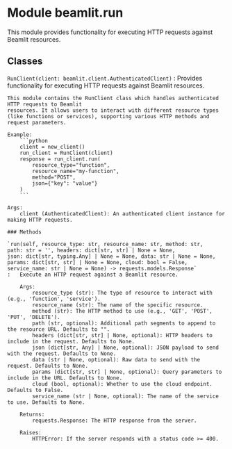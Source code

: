 Module beamlit.run
==================
This module provides functionality for executing HTTP requests against Beamlit resources.

Classes
-------

`RunClient(client: beamlit.client.AuthenticatedClient)`
:   Provides functionality for executing HTTP requests against Beamlit resources.
    
    This module contains the RunClient class which handles authenticated HTTP requests to Beamlit
    resources. It allows users to interact with different resource types (like functions or services), supporting various HTTP methods and request parameters.
    
    Example:
        ```python
        client = new_client()
        run_client = RunClient(client)
        response = run_client.run(
            resource_type="function",
            resource_name="my-function",
            method="POST",
            json={"key": "value"}
        )
        ```
    
    Args:
        client (AuthenticatedClient): An authenticated client instance for making HTTP requests.

    ### Methods

    `run(self, resource_type: str, resource_name: str, method: str, path: str = '', headers: dict[str, str] | None = None, json: dict[str, typing.Any] | None = None, data: str | None = None, params: dict[str, str] | None = None, cloud: bool = False, service_name: str | None = None) ‑> requests.models.Response`
    :   Execute an HTTP request against a Beamlit resource.
        
        Args:
            resource_type (str): The type of resource to interact with (e.g., 'function', 'service').
            resource_name (str): The name of the specific resource.
            method (str): The HTTP method to use (e.g., 'GET', 'POST', 'PUT', 'DELETE').
            path (str, optional): Additional path segments to append to the resource URL. Defaults to "".
            headers (dict[str, str] | None, optional): HTTP headers to include in the request. Defaults to None.
            json (dict[str, Any] | None, optional): JSON payload to send with the request. Defaults to None.
            data (str | None, optional): Raw data to send with the request. Defaults to None.
            params (dict[str, str] | None, optional): Query parameters to include in the URL. Defaults to None.
            cloud (bool, optional): Whether to use the cloud endpoint. Defaults to False.
            service_name (str | None, optional): The name of the service to use. Defaults to None.
        
        Returns:
            requests.Response: The HTTP response from the server.
        
        Raises:
            HTTPError: If the server responds with a status code >= 400.